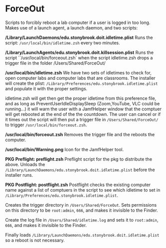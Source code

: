 # ForceOut
 Scripts to forcibly reboot a lab computer if a user is logged in too long.
 Makes use of a launch agent, a launch daemon, and two scripts:

**/Library/LaunchDaemons/edu.stonybrook.doit.idletime.plist**
Runs the script: `/usr/local/bin/idletime.zsh` every two minutes.

**/Library/LaunchAgents/edu.stonybrook.doit.killsession.plist**
Runs the script ``/usr/local/bin/forceout.zsh` when the script idletime.zsh drops a trigger file in the folder /Users/Shared/ForceOut/

**/usr/local/bin/idletime.zsh**
We have two sets of idletimes to check for, open computer labs and computer labs that are classrooms. The installer will create the plist: `/Library/Preferences/edu.stonybrook.idletime.plist` and populate it with the proper settings. 

idletime.zsh will get then get the proper idletime from this preference file, and as long as PreventUserIdleDisplaySleep (Zoom,YouTube, VLC could be running...) it will warn the user with a JamfHelper window that the comptuer will get rebooted at the end of the the countdown. The user can cancel or if it times out the script will then put a trigger file in `/Users/Shared/ForceOut/` to trigger `/usr/local/bin/forceout.zsh`.

**/usr/local/bin/forceout.zsh**
Removes the trigger file and the reboots the computer.
	
**/usr/local/bin/Warning.png**
Icon for the JamfHelper tool.
	
**PKG Preflight: preflight.zsh**
Preflight script for the pkg to distribute the above. Unloads the `/Library/LaunchDaemons/edu.stonybrook.doit.idletime.plist` before the installer runs.
	
**PKG Postflight: postflight.zsh**
Postflight checks the existing computer name against a list of comptuers in the script to see which idletime to set in `/Library/Preferences/edu.stonybrook.idletime.plist`.

Creates the trigger directory in `/Users/Shared/ForceOut`. Sets permissions on this directory to be `root:admin`, `666`, and makes it invisible to the Finder.

Create the log file in `/Users/Shared/idletime.log` and sets it to `root:admin`, `666`, and makes it invisible to the Finder.

Finally loads `/Library/LaunchDaemons/edu.stonybrook.doit.idletime.plist` so a reboot is not necessary.